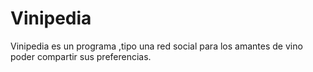 # Vinipedia
Vinipedia es un programa ,tipo una red social para los amantes de vino poder compartir sus preferencias.
